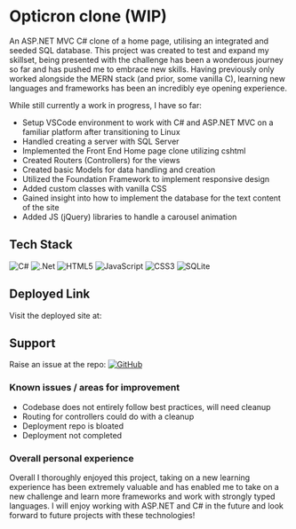# Opticron clone (WIP)

An ASP.NET MVC C# clone of a home page, utilising an integrated and seeded SQL database. This project was created to test and expand my skillset, being presented with the challenge has been a wonderous journey so far and has pushed me to embrace new skills. Having previously only worked alongside the MERN stack (and prior, some vanilla C), learning new languages and frameworks has been an incredibly eye opening experience. 

While still currently a work in progress, I have so far:

- Setup VSCode environment to work with C# and ASP.NET MVC on a familiar platform after transitioning to Linux
- Handled creating a server with SQL Server
- Implemented the Front End Home page clone utilizing cshtml
- Created Routers (Controllers) for the views
- Created basic Models for data handling and creation
- Utilized the Foundation Framework to implement responsive design
- Added custom classes with vanilla CSS
- Gained insight into how to implement the database for the text content of the site
- Added JS (jQuery) libraries to handle a carousel animation

## Tech Stack

![C#](https://img.shields.io/badge/c%23-%23239120.svg?style=for-the-badge&logo=csharp&logoColor=white)
![.Net](https://img.shields.io/badge/.NET-5C2D91?style=for-the-badge&logo=.net&logoColor=white)
![HTML5](https://img.shields.io/badge/html5-%23E34F26.svg?style=for-the-badge&logo=html5&logoColor=white)
![JavaScript](https://img.shields.io/badge/javascript-%23323330.svg?style=for-the-badge&logo=javascript&logoColor=%23F7DF1E)
![CSS3](https://img.shields.io/badge/css3-%231572B6.svg?style=for-the-badge&logo=css3&logoColor=white)
![SQLite](https://img.shields.io/badge/sqlite-%2307405e.svg?style=for-the-badge&logo=sqlite&logoColor=white)

## Deployed Link

Visit the deployed site at: 

## Support

Raise an issue at the repo: <a href="">![GitHub](https://img.shields.io/badge/github-%23121011.svg?style=for-the-badge&logo=github&logoColor=white)</a>

### Known issues / areas for improvement

- Codebase does not entirely follow best practices, will need cleanup
- Routing for controllers could do with a cleanup
- Deployment repo is bloated
- Deployment not completed



### Overall personal experience

Overall I thoroughly enjoyed this project, taking on a new learning experience has been extremely valuable and has enabled me to take on a new challenge and learn more frameworks and work with strongly typed languages. I will enjoy working with ASP.NET and C# in the future and look forward to future projects with these technologies! 